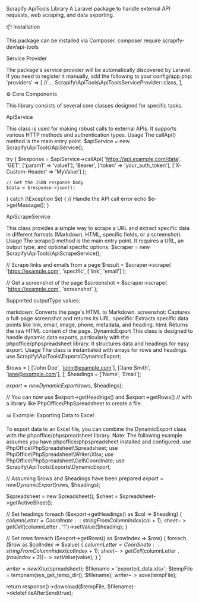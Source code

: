 Scrapify ApiTools Library
A Laravel package to handle external API requests, web scraping, and data exporting.

📦 Installation

This package can be installed via Composer.
composer require scrapify-dev/api-tools


Service Provider

The package's service provider will be automatically discovered by Laravel. If you need to register it manually, add the following to your config/app.php:
'providers' => [
    // ...
    Scrapify\ApiTools\ApiToolsServiceProvider::class,
],


⚙️ Core Components

This library consists of several core classes designed for specific tasks.

ApiService

This class is used for making robust calls to external APIs. It supports various HTTP methods and authentication types.
Usage
The callApi() method is the main entry point.
$apiService = new Scrapify\ApiTools\ApiService();

try {
    $response = $apiService->callApi(
        'https://api.example.com/data',
        'GET',
        ['param1' => 'value1'],
        'Bearer',
        ['token' => 'your_auth_token'],
        ['X-Custom-Header' => 'MyValue']
    );

    // Get the JSON response body
    $data = $response->json();
} catch (\Exception $e) {
    // Handle the API call error
    echo $e->getMessage();
}


ApiScrapeService

This class provides a simple way to scrape a URL and extract specific data in different formats (Markdown, HTML, specific fields, or a screenshot).
Usage
The scrape() method is the main entry point. It requires a URL, an output type, and optional specific options.
$scraper = new Scrapify\ApiTools\ApiScrapeService();

// Scrape links and emails from a page
$result = $scraper->scrape(
    'https://example.com',
    'specific',
    ['link', 'email']
);

// Get a screenshot of the page
$screenshot = $scraper->scrape(
    'https://example.com',
    'screenshot'
);


Supported outputType values:

markdown: Converts the page's HTML to Markdown.
screenshot: Captures a full-page screenshot and returns its URL.
specific: Extracts specific data points like link, email, image, phone, metadata, and heading.
html: Returns the raw HTML content of the page.
DynamicExport
This class is designed to handle dynamic data exports, particularly with the phpoffice/phpspreadsheet library. It structures data and headings for easy export.
Usage
The class is instantiated with arrays for rows and headings.
use Scrapify\ApiTools\Exports\DynamicExport;

$rows = [
    ['John Doe', 'john@example.com'],
    ['Jane Smith', 'jane@example.com'],
];
$headings = ['Name', 'Email'];

$export = new DynamicExport($rows, $headings);

// You can now use $export->getHeadings() and $export->getRows()
// with a library like PhpOffice\PhpSpreadsheet to create a file.


📊 Example: Exporting Data to Excel

To export data to an Excel file, you can combine the DynamicExport class with the phpoffice/phpspreadsheet library.
Note: The following example assumes you have phpoffice/phpspreadsheet installed and configured.
use PhpOffice\PhpSpreadsheet\Spreadsheet;
use PhpOffice\PhpSpreadsheet\Writer\Xlsx;
use PhpOffice\PhpSpreadsheet\Cell\Coordinate;
use Scrapify\ApiTools\Exports\DynamicExport;

// Assuming $rows and $headings have been prepared
$export = new DynamicExport($rows, $headings);

$spreadsheet = new Spreadsheet();
$sheet = $spreadsheet->getActiveSheet();

// Set headings
foreach ($export->getHeadings() as $col => $heading) {
    $columnLetter = Coordinate::stringFromColumnIndex($col + 1);
    $sheet->getCell($columnLetter . '1')->setValue($heading);
}

// Set rows
foreach ($export->getRows() as $rowIndex => $row) {
    foreach ($row as $colIndex => $value) {
        $columnLetter = Coordinate::stringFromColumnIndex($colIndex + 1);
        $sheet->getCell($columnLetter . ($rowIndex + 2))->setValue($value);
    }
}

$writer = new Xlsx($spreadsheet);
$filename = 'exported_data.xlsx';
$tempFile = tempnam(sys_get_temp_dir(), $filename);
$writer->save($tempFile);

return response()->download($tempFile, $filename)->deleteFileAfterSend(true);


